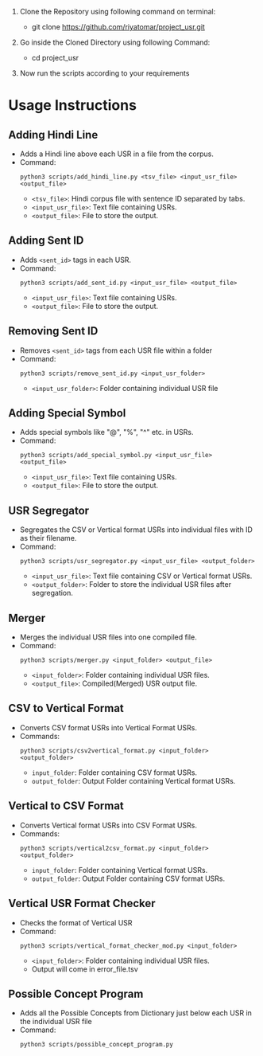 1. Clone the Repository using following command on terminal:
    - git clone https://github.com/riyatomar/project_usr.git

2. Go inside the Cloned Directory using following Command:
    - cd project_usr

3. Now run the scripts according to your requirements

# Usage Instructions

## Adding Hindi Line
- Adds a Hindi line above each USR in a file from the corpus.
- Command:
    ```
    python3 scripts/add_hindi_line.py <tsv_file> <input_usr_file> <output_file>
    ```
    - `<tsv_file>`: Hindi corpus file with sentence ID separated by tabs.
    - `<input_usr_file>`: Text file containing USRs.
    - `<output_file>`: File to store the output.

## Adding Sent ID
- Adds `<sent_id>` tags in each USR.
- Command:
    ```
    python3 scripts/add_sent_id.py <input_usr_file> <output_file>
    ```
    - `<input_usr_file>`: Text file containing USRs.
    - `<output_file>`: File to store the output.

## Removing Sent ID
- Removes `<sent_id>` tags from each USR file within a folder
- Command:
    ```
    python3 scripts/remove_sent_id.py <input_usr_folder> 
    ```
    - `<input_usr_folder>`: Folder containing individual USR file 

## Adding Special Symbol
- Adds special symbols like "@", "%", "^" etc. in USRs.
- Command:
    ```
    python3 scripts/add_special_symbol.py <input_usr_file> <output_file>
    ```
    - `<input_usr_file>`: Text file containing USRs.
    - `<output_file>`: File to store the output.

## USR Segregator
- Segregates the CSV or Vertical format USRs into individual files with ID as their filename.
- Command:
    ```
    python3 scripts/usr_segregator.py <input_usr_file> <output_folder>
    ```
    - `<input_usr_file>`: Text file containing CSV or Vertical format USRs.
    - `<output_folder>`: Folder to store the individual USR files after segregation.

## Merger
- Merges the individual USR files into one compiled file.
- Command:
    ```
    python3 scripts/merger.py <input_folder> <output_file>
    ```
    - `<input_folder>`: Folder containing individual USR files.
    - `<output_file>`: Compiled(Merged) USR output file.

## CSV to Vertical Format
- Converts CSV format USRs into Vertical Format USRs.
- Commands:
    ```
    python3 scripts/csv2vertical_format.py <input_folder> <output_folder>
    ```
    - `input_folder`: Folder containing CSV format USRs.
    - `output_folder`: Output Folder containing Vertical format USRs.

## Vertical to CSV Format
- Converts Vertical format USRs into CSV Format USRs.
- Commands:
    ```
    python3 scripts/vertical2csv_format.py <input_folder> <output_folder>
    ```
    - `input_folder`: Folder containing Vertical format USRs.
    - `output_folder`: Output Folder containing CSV format USRs.

## Vertical USR Format Checker
- Checks the format of Vertical USR 
- Command:
    ```
    python3 scripts/vertical_format_checker_mod.py <input_folder>
    ```
    - `<input_folder>`: Folder containing individual USR files.
    - Output will come in error_file.tsv

## Possible Concept Program
- Adds all the Possible Concepts from Dictionary just below each USR in the individual USR file
- Command:
    ```
    python3 scripts/possible_concept_program.py
    ```
